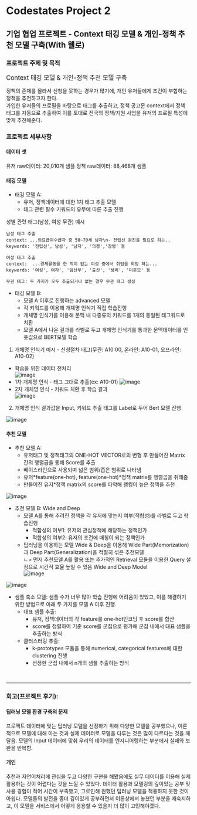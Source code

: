 # Codestates Project 2  
## 기업 협업 프로젝트 - Context 태깅 모델 & 개인-정책 추천 모델 구축(With 웰로)
 
### 프로젝트 주제 및 목적
<big>Context 태깅 모델 & 개인-정책 추천 모델 구축</big>

정책의 존재를 몰라서 신청을 못하는 경우가 많기에, 개인 유저들에게 조건이 부합하는 정책을 추천하고자 한다.  
가입한 유저들의 프로필을 바탕으로 태그를 추출하고, 정책 공고문 context에서 정책 태그를 자동으로 추출하여 이를 토대로 전국의 정책/지원 사업을 유저의 프로필 특성에 맞게 추천해준다.

### 프로젝트 세부사항

#### 데이터 셋
유저 raw데이터: 20,010개 샘플
정책 raw데이터: 88,468개 샘플

#### 태깅 모델  
  - 태깅 모델 A:  
    - 유저, 정책데이터에 대한 1차 태그 추출 모델  
    - 태그 관련 필수 키워드의 유무에 따른 추출 진행  

성별 관련 태그(남성, 여성 무관) 예시  
```
남성 태그 추출
context: ...의료급여수급자 중 50~70세 남자\n- 전립선 검진을 필요로 하는..
keywords: '전립선', 남성', '남자', '의경','장병' 등

여성 태그 추출
context:  ...경제활동을 한 적이 없는 여성 중에서 취업을 희망 하는...
keywords: '여성', 여자', '임산부', '출산', '생리', '미혼모' 등

무관 태그: 두 가지가 모두 추출되거나 없는 경우 무관 태그 생성
```

  - 태깅 모델 B:  
    - 모델 A 이후로 진행하는 advanced 모델  
    - 각 키워드를 이용해 개체명 인식기 직접 학습진행  
    - 개체명 인식기를 이용해 문맥 내 다종류의 키워드를 1개의 통일된 태그워드로 치환  
    - 모델 A에서 나온 결과를 라벨로 두고 개체명 인식기를 통과한 문맥데이터를 인풋값으로 BERT모델 학습


1) 개체명 인식기 예시 - 신청절차 태그(무관: A10:00, 온라인: A10-01, 오프라인: A10-02)  
 * 학습을 위한 데이터 전처리  
![image](https://user-images.githubusercontent.com/84971151/154800420-41704cbe-86fd-4aba-8b3a-f64b10d38a74.png)  
 * 1차 개체명 인식 - 태그 그대로 추출(ex: A10-01)
![image](https://user-images.githubusercontent.com/84971151/154800427-9997449c-fa66-40c2-967c-03dff6e8994c.png)  
 * 2차 개체명 인식 - 키워드 치환 후 학습 결과   
![image](https://user-images.githubusercontent.com/84971151/154800550-9fbdfdf3-0804-4cb4-9436-4bf0de819085.png)  

2) 개체명 인식 결과값을 Input, 키워드 추출 태그를 Label로 두어 Bert 모델 진행

![image](https://user-images.githubusercontent.com/84971151/154802631-464f68b8-b2ba-4e05-b4c3-3da6a3149f06.png)  


  
#### 추천 모델  
  - 추천 모델 A:  
    - 유저태그 및 정책태그의 ONE-HOT VECTOR로의 변형 후 만들어진 Matrix 간의 행렬곱을 통해 Score를 추출
    - 베이스라인으로 사용되며 넓은 범위/좁은 범위로 나타냄  
    - 유저*feature(one-hot), feature(one-hot)*정책 matrix를 행렬곱을 취해줌  
    - 만들어진 유저*정책 matrix의 score를 파악해 랭킹이 높은 정책을 추천
 
![image](https://user-images.githubusercontent.com/84971151/154802720-d893b7ae-ffed-4a7e-96cf-ec6bb0632c5c.png)  



  - 추천 모델 B: Wide and Deep
    - 모델 A를 통해 추려진 정책을 각 유저에 맞는지 여부(적합성)를 라벨로 두고 학습진행  
      - 적합성의 여부1: 유저의 관심정책에 해당하는 정책인가
      - 적합성의 여부2: 유저의 조건에 매칭이 되는 정책인가
    - 딥러닝을 이용하는 모델 Wide & Deep을 이용해 Wide Part(Memorization)과 Deep Part(Generalization)을 적절히 섞은 추천모델  
    ㄴ> 먼저 추천모델 A를 활용 또는 추가적인 Retrieval 모듈을 이용한 Query 설정으로 시간적 효율 높일 수 있음 
Wide and Deep Model  
![image](https://user-images.githubusercontent.com/84971151/154828797-3cf7ba70-7484-4f93-8717-05f07138d083.png)  

![image](https://user-images.githubusercontent.com/84971151/154828848-705850e5-bec2-4c24-ac97-1073415ce3ea.png)


  - 샘플 축소 모델: 샘플 수가 너무 많아 학습 진행에 어려움이 있었고, 이를 해결하기 위한 방법으로 아래 두 가지를 모델 A 이후 진행.  
    - 대표 샘플 추출:  
      - 유저, 정책데이터의 각 feature를 one-hot인코딩 후 score를 합산  
      - score를 정렬하여 기준 score를 군집으로 평가해 군집 내에서 대표 샘플을 추출하는 방식  
    - 클러스터링 추출:  
      - k-prototypes 모듈을 통해 numerical, categorical features에 대한 clustering 진행  
      - 선정한 군집 내에서 n개의 샘플 추출하는 방식  

<br>

---

### 회고(프로젝트 후기):  

#### 딥러닝 모델 환경 구축의 문제
프로젝트 데이터에 맞는 딥러닝 모델을 선정하기 위해 다양한 모델을 공부했으나, 이론적으로 모델에 대해 아는 것과 실제 데이터로 모델을 다루는 것은 많이 다르다는 것을 깨달음. 
모델의 Input 데이터에 맞춰 우리의 데이터를 엔지니어링하는 부분에서 실패와 보완을 반복함.

#### 개인
추천과 자연어처리에 관심을 두고 다양한 구현을 해봤음에도 실무 데이터를 이용해 실제 활용하는 것이 어렵다는 것을 느낄 수 있었다. 
데이터 활용과 모델링의 깊이있는 공부 및 사용 경험이 적어 시간이 부족했고, 그로인해 원했던 딥러닝 모델을 적용하지 못한 것이 아쉽다. 
모델들의 발전을 좀더 깊이있게 공부하면서 이론상에서 놓쳤던 부분을 재숙지하고, 이 모델을 서비스에서 어떻게 응용할 수 있을지 더 많이 고민해야겠다.



